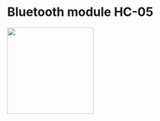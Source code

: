# Bluetooth module HC-05
<a><img src="https://m.media-amazon.com/images/I/71QXqTfBE5L._AC_SS450_.jpg" height="200" width="200"></a>
